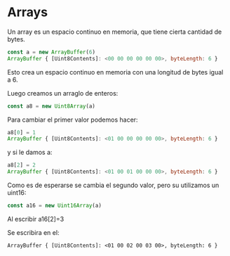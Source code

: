 # Arrays

Un array es un espacio continuo en memoria, que tiene cierta cantidad de bytes.

```javascript
const a = new ArrayBuffer(6) 
ArrayBuffer { [Uint8Contents]: <00 00 00 00 00 00>, byteLength: 6 }
```

Esto crea un espacio continuo en memoria con una longitud de bytes igual a 6.

Luego creamos un arraglo de enteros:

```javascript
const a8 = new Uint8Array(a) 
```

Para cambiar el primer valor podemos hacer:

```javascript
a8[0] = 1
ArrayBuffer { [Uint8Contents]: <01 00 00 00 00 00>, byteLength: 6 }
```

y si le damos a:

```javascript
a8[2] = 2
ArrayBuffer { [Uint8Contents]: <01 00 01 00 00 00>, byteLength: 6 }
```

Como es de esperarse se cambia el segundo valor, pero su utilizamos un uint16:

```javascript
const a16 = new Uint16Array(a) 
```

Al escribir a16[2]=3

Se escribira en el:

```node
ArrayBuffer { [Uint8Contents]: <01 00 02 00 03 00>, byteLength: 6 }
```
